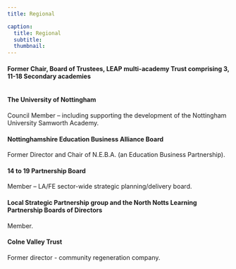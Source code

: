 ```yaml
---
title: Regional

caption:
  title: Regional
  subtitle: 
  thumbnail: 
---
```

#### Former Chair, Board of Trustees, LEAP multi-academy Trust comprising 3, 11-18 Secondary academies<br/><br/>

#### The University of Nottingham
Council Member – including supporting the development of the Nottingham University Samworth Academy.
#### Nottinghamshire Education Business Alliance Board
Former Director and Chair of N.E.B.A. (an Education Business Partnership).
#### 14 to 19 Partnership Board
Member – LA/FE sector-wide strategic planning/delivery board.
#### Local Strategic Partnership group and the North Notts Learning Partnership Boards of Directors
Member.
#### Colne Valley Trust
Former director - community regeneration company.
